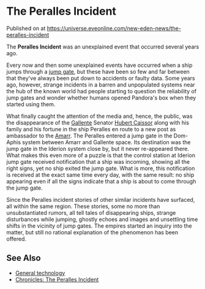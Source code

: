 # The Peralles Incident
Published on  at https://universe.eveonline.com/new-eden-news/the-peralles-incident

The **Peralles Incident** was an unexplained event that occurred several
years ago.

Every now and then some unexplained events have occurred when a ship
jumps through a [jump gate](416pCzXGIwn2Tt7feZYSpk), but these have been
so few and far between that they've always been put down to accidents or
faulty data. Some years ago, however, strange incidents in a barren and
unpopulated systems near the hub of the known world had people starting
to question the reliability of jump gates and wonder whether humans
opened Pandora's box when they started using them.

What finally caught the attention of the media and, hence, the public,
was the disappearance of the [Gallente](4bufc5OaK80rlo20Pez6gK) Senator
[Hubert Caissor](m8705LrAVkQDmWqrbAndq) along with his family and
his fortune in the ship Peralles en route to a new post as ambassador to
the [Amarr](6BPFRy27fN4LnYlIyzvEwo). The Peralles entered a jump gate in the
Dom-Aphis system between Amarr and Gallente space. Its destination was
the jump gate in the Iderion system close by, but it never re-appeared
there. What makes this even more of a puzzle is that the control station
at Iderion jump gate received notification that a ship was incoming,
showing all the right signs, yet no ship exited the jump gate. What is
more, this notification is received at the exact same time every day,
with the same result: no ship appearing even if all the signs indicate
that a ship is about to come through the jump gate.

Since the Peralles incident stories of other similar incidents have
surfaced, all within the same region. These stories, some no more than
unsubstantiated rumors, all tell tales of disappearing ships, strange
disturbances while jumping, ghostly echoes and images and unsettling
time shifts in the vicinity of jump gates. The empires started an
inquiry into the matter, but still no rational explanation of the
phenomenon has been offered.

See Also
--------
- [General technology](587lwcyHwGABUvNLgroYNa)
- [Chronicles: The Peralles Incident](SKNh0qYkN0UghTnLZRgyV)
